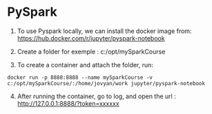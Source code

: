 # PySpark

1. To use Pyspark locally, we can install the docker image from: 
https://hub.docker.com/r/jupyter/pyspark-notebook

2. Create a folder for exemple : c:/opt/mySparkCourse

3. To create a container and attach the folder, run:

```shell
docker run -p 8888:8888 --name mySparkCourse -v c:/opt/mySparkCourse/:/home/jovyan/work jupyter/pyspark-notebook
```

4. After running the container, go to log, and open the url : http://127.0.0.1:8888/?token=xxxxxx
